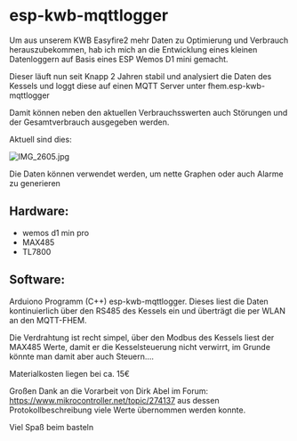 
# esp-kwb-mqttlogger

Um aus unserem KWB Easyfire2 mehr Daten zu Optimierung und Verbrauch herauszubekommen, hab ich mich an die Entwicklung eines kleinen Datenloggern auf Basis eines ESP Wemos D1 mini gemacht. 

Dieser läuft nun seit Knapp 2 Jahren stabil und analysiert die Daten des Kessels und loggt diese auf einen MQTT Server unter fhem.esp-kwb-mqttlogger

Damit können neben den aktuellen Verbrauchsswerten auch Störungen und der Gesamtverbrauch ausgegeben werden.

Aktuell sind dies:

<Bildfhem>![IMG_2605.jpg](/148/BilderHaus148/148-VorReno/IMG_2605.jpg?fileId=3765#mimetype=image%2Fjpeg&hasPreview=true)

Die Daten können verwendet werden, um nette Graphen oder auch Alarme zu generieren

<WERTE Fhem>

## Hardware:

* wemos d1 min pro 
* MAX485 
* TL7800

## Software:

Arduiono Programm (C++) esp-kwb-mqttlogger. Dieses liest die Daten kontinuierlich über den RS485 des Kessels ein  und überträgt die per WLAN an den MQTT-FHEM. 

Die Verdrahtung ist recht simpel, über den Modbus des Kessels liest  der MAX485 Werte, damit er die Kesselsteuerung nicht verwirrt, im Grunde könnte man damit aber auch Steuern…. 

Materialkosten liegen bei ca. 15€ 
  
Großen Dank an die Vorarbeit von Dirk Abel im Forum: https://www.mikrocontroller.net/topic/274137 aus dessen Protokollbeschreibung viele Werte übernommen werden konnte. 

Viel Spaß beim basteln
